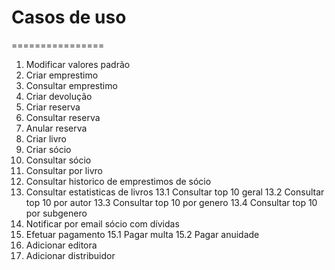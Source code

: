 # Casos de uso
================

1. Modificar valores padrão
2. Criar emprestimo
3. Consultar emprestimo
4. Criar devolução
5. Criar reserva
6. Consultar reserva
7. Anular reserva
8. Criar livro
9. Criar sócio
10. Consultar sócio
11. Consultar por livro
12. Consultar historico de emprestimos de sócio
13. Consultar estatisticas de livros
    13.1 Consultar top 10 geral
    13.2 Consultar top 10 por autor
    13.3 Consultar top 10 por genero
    13.4 Consultar top 10 por subgenero
14. Notificar por email sócio com dívidas
15. Efetuar pagamento
    15.1 Pagar multa
    15.2 Pagar anuidade
16. Adicionar editora
17. Adicionar distribuidor